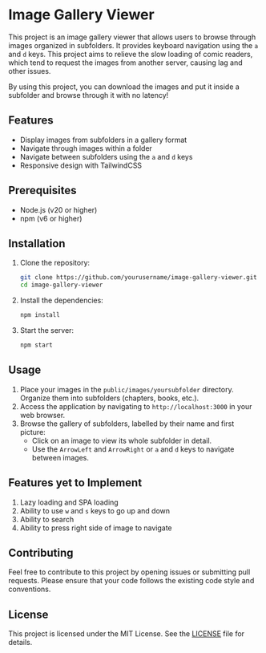 # Image Gallery Viewer

This project is an image gallery viewer that allows users to browse through images organized in subfolders. It provides keyboard navigation using the `a` and `d` keys. This project aims to relieve the slow loading of comic readers, which tend to request the images from another server, causing lag and other issues. 

By using this project, you can download the images and put it inside a subfolder and browse through it with no latency!

## Features

- Display images from subfolders in a gallery format
- Navigate through images within a folder
- Navigate between subfolders using the `a` and `d` keys
- Responsive design with TailwindCSS

## Prerequisites

- Node.js (v20 or higher)
- npm (v6 or higher)

## Installation

1. Clone the repository:
    ```bash
    git clone https://github.com/yourusername/image-gallery-viewer.git
    cd image-gallery-viewer
    ```

2. Install the dependencies:
    ```bash
    npm install
    ```

4. Start the server:
    ```bash
    npm start
    ```

## Usage

1. Place your images in the `public/images/yoursubfolder` directory. Organize them into subfolders (chapters, books, etc.).
2. Access the application by navigating to `http://localhost:3000` in your web browser.
3. Browse the gallery of subfolders, labelled by their name and first picture:
    - Click on an image to view its whole subfolder in detail.
    - Use the `ArrowLeft` and `ArrowRight` or `a` and `d` keys to navigate between images.

## Features yet to Implement

1. Lazy loading and SPA loading
2. Ability to use `w` and `s` keys to go up and down
3. Ability to search
4. Ability to press right side of image to navigate

## Contributing

Feel free to contribute to this project by opening issues or submitting pull requests. Please ensure that your code follows the existing code style and conventions.

## License


This project is licensed under the MIT License. See the [LICENSE](LICENSE) file for details.
